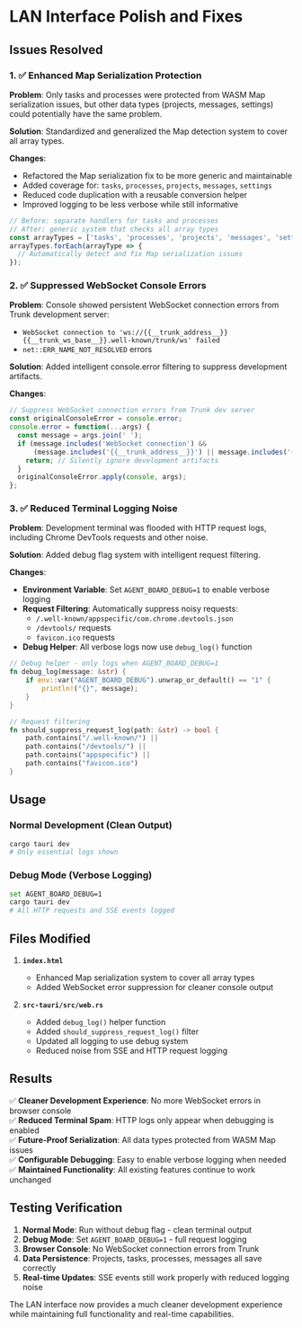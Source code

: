 # LAN Interface Polish and Fixes

## Issues Resolved

### 1. ✅ Enhanced Map Serialization Protection
**Problem**: Only tasks and processes were protected from WASM Map serialization issues, but other data types (projects, messages, settings) could potentially have the same problem.

**Solution**: Standardized and generalized the Map detection system to cover all array types.

**Changes**:
- Refactored the Map serialization fix to be more generic and maintainable  
- Added coverage for: `tasks`, `processes`, `projects`, `messages`, `settings`
- Reduced code duplication with a reusable conversion helper
- Improved logging to be less verbose while still informative

```javascript
// Before: separate handlers for tasks and processes  
// After: generic system that checks all array types
const arrayTypes = ['tasks', 'processes', 'projects', 'messages', 'settings'];
arrayTypes.forEach(arrayType => {
  // Automatically detect and fix Map serialization issues
});
```

### 2. ✅ Suppressed WebSocket Console Errors  
**Problem**: Console showed persistent WebSocket connection errors from Trunk development server:
- `WebSocket connection to 'ws://{{__trunk_address__}}{{__trunk_ws_base__}}.well-known/trunk/ws' failed`
- `net::ERR_NAME_NOT_RESOLVED` errors

**Solution**: Added intelligent console.error filtering to suppress development artifacts.

**Changes**:
```javascript
// Suppress WebSocket connection errors from Trunk dev server
const originalConsoleError = console.error;
console.error = function(...args) {
  const message = args.join(' ');
  if (message.includes('WebSocket connection') && 
      (message.includes('{{__trunk_address__}}') || message.includes('{{__trunk_ws_base__}}'))) {
    return; // Silently ignore development artifacts
  }
  originalConsoleError.apply(console, args);
};
```

### 3. ✅ Reduced Terminal Logging Noise
**Problem**: Development terminal was flooded with HTTP request logs, including Chrome DevTools requests and other noise.

**Solution**: Added debug flag system with intelligent request filtering.

**Changes**:
- **Environment Variable**: Set `AGENT_BOARD_DEBUG=1` to enable verbose logging
- **Request Filtering**: Automatically suppress noisy requests:
  - `/.well-known/appspecific/com.chrome.devtools.json`
  - `/devtools/` requests  
  - `favicon.ico` requests
- **Debug Helper**: All verbose logs now use `debug_log()` function

```rust
// Debug helper - only logs when AGENT_BOARD_DEBUG=1
fn debug_log(message: &str) {
    if env::var("AGENT_BOARD_DEBUG").unwrap_or_default() == "1" {
        println!("{}", message);
    }
}

// Request filtering
fn should_suppress_request_log(path: &str) -> bool {
    path.contains("/.well-known/") ||
    path.contains("/devtools/") || 
    path.contains("appspecific") ||
    path.contains("favicon.ico")
}
```

## Usage

### Normal Development (Clean Output)
```bash
cargo tauri dev
# Only essential logs shown
```

### Debug Mode (Verbose Logging)  
```bash
set AGENT_BOARD_DEBUG=1
cargo tauri dev
# All HTTP requests and SSE events logged
```

## Files Modified

1. **`index.html`**
   - Enhanced Map serialization system to cover all array types
   - Added WebSocket error suppression for cleaner console output

2. **`src-tauri/src/web.rs`**
   - Added `debug_log()` helper function
   - Added `should_suppress_request_log()` filter
   - Updated all logging to use debug system
   - Reduced noise from SSE and HTTP request logging

## Results

✅ **Cleaner Development Experience**: No more WebSocket errors in browser console  
✅ **Reduced Terminal Spam**: HTTP logs only appear when debugging is enabled  
✅ **Future-Proof Serialization**: All data types protected from WASM Map issues  
✅ **Configurable Debugging**: Easy to enable verbose logging when needed  
✅ **Maintained Functionality**: All existing features continue to work unchanged

## Testing Verification

1. **Normal Mode**: Run without debug flag - clean terminal output
2. **Debug Mode**: Set `AGENT_BOARD_DEBUG=1` - full request logging  
3. **Browser Console**: No WebSocket connection errors from Trunk
4. **Data Persistence**: Projects, tasks, processes, messages all save correctly
5. **Real-time Updates**: SSE events still work properly with reduced logging noise

The LAN interface now provides a much cleaner development experience while maintaining full functionality and real-time capabilities.
